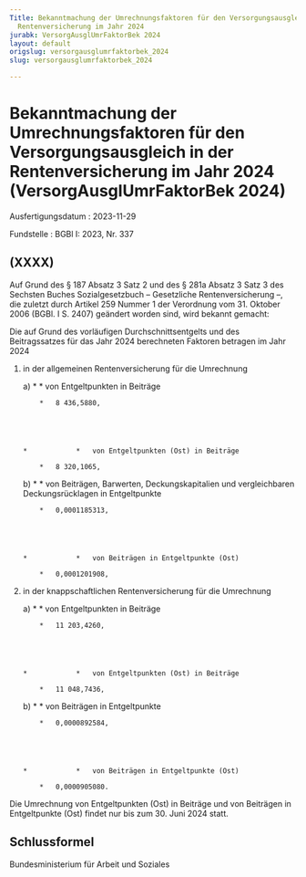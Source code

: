 ```yaml
---
Title: Bekanntmachung der Umrechnungsfaktoren für den Versorgungsausgleich in der
  Rentenversicherung im Jahr 2024
jurabk: VersorgAusglUmrFaktorBek 2024
layout: default
origslug: versorgausglumrfaktorbek_2024
slug: versorgausglumrfaktorbek_2024

---
```


# Bekanntmachung der Umrechnungsfaktoren für den Versorgungsausgleich in der Rentenversicherung im Jahr 2024 (VersorgAusglUmrFaktorBek 2024)

Ausfertigungsdatum
:   2023-11-29

Fundstelle
:   BGBl I: 2023, Nr. 337


## (XXXX)

Auf Grund des § 187 Absatz 3 Satz 2 und des § 281a Absatz 3 Satz 3 des
Sechsten Buches Sozialgesetzbuch – Gesetzliche Rentenversicherung –,
die zuletzt durch Artikel 259 Nummer 1 der Verordnung vom 31. Oktober
2006 (BGBl. I S. 2407) geändert worden sind, wird bekannt gemacht:

Die auf Grund des vorläufigen Durchschnittsentgelts und des
Beitragssatzes für das Jahr 2024 berechneten Faktoren betragen im Jahr
2024

1.  in der allgemeinen Rentenversicherung für die Umrechnung

    a)
        *            *   von Entgeltpunkten in Beiträge

            *   8 436,5880,





        *            *   von Entgeltpunkten (Ost) in Beiträge

            *   8 320,1065,





    b)
        *            *   von Beiträgen, Barwerten, Deckungskapitalien und vergleichbaren
                Deckungsrücklagen
                in Entgeltpunkte

            *   0,0001185313,





        *            *   von Beiträgen in Entgeltpunkte (Ost)

            *   0,0001201908,








2.  in der knappschaftlichen Rentenversicherung für die Umrechnung

    a)
        *            *   von Entgeltpunkten in Beiträge

            *   11 203,4260,





        *            *   von Entgeltpunkten (Ost) in Beiträge

            *   11 048,7436,





    b)
        *            *   von Beiträgen in Entgeltpunkte

            *   0,0000892584,





        *            *   von Beiträgen in Entgeltpunkte (Ost)

            *   0,0000905080.










Die Umrechnung von Entgeltpunkten (Ost) in Beiträge und von Beiträgen
in Entgeltpunkte (Ost) findet nur bis zum 30. Juni 2024 statt.


## Schlussformel

Bundesministerium für Arbeit und Soziales


